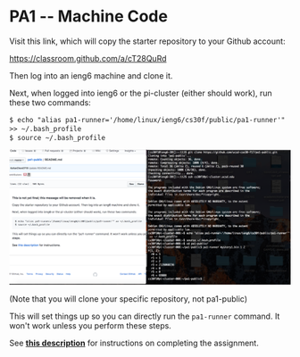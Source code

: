 # PA1 -- Machine Code

Visit this link, which will copy the starter repository to your Github account:

https://classroom.github.com/a/cT28QuRd

Then log into an ieng6
machine and clone it.

Next, when logged into ieng6 or the pi-cluster (either should work), run these
two commands:

```
$ echo "alias pa1-runner='/home/linux/ieng6/cs30f/public/pa1-runner'" >> ~/.bash_profile
$ source ~/.bash_profile
```

![ScreenShot](./RunnerSetUp.png)

(Note that you will clone your specific repository, not pa1-public)

This will set things up so you can directly run the `pa1-runner` command.
It won't work unless you perform these steps.


See **[this description](./description.pdf)** for instructions on completing the assignment.
